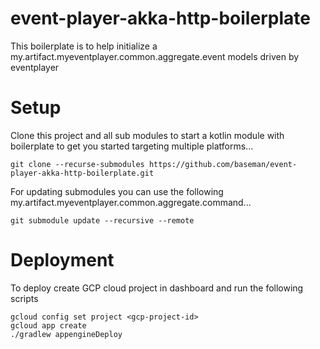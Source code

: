 # event-player-akka-http-boilerplate
This boilerplate is to help initialize a my.artifact.myeventplayer.common.aggregate.event models driven by eventplayer

# Setup

Clone this project and all sub modules to start a kotlin module with boilerplate to get you started targeting multiple platforms...

    git clone --recurse-submodules https://github.com/baseman/event-player-akka-http-boilerplate.git

For updating submodules you can use the following my.artifact.myeventplayer.common.aggregate.command...

    git submodule update --recursive --remote
    

# Deployment

To deploy create GCP cloud project in dashboard and run the following scripts

    gcloud config set project <gcp-project-id>
    gcloud app create
    ./gradlew appengineDeploy
